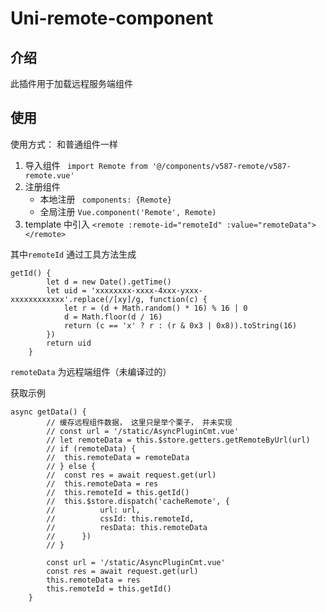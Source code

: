 # Uni-remote-component

## 介绍
此插件用于加载远程服务端组件


## 使用
使用方式： 和普通组件一样

1. 导入组件  ` 	import Remote from '@/components/v587-remote/v587-remote.vue' `
2. 注册组件
	+ 本地注册  ` components: {Remote}`
	+ 全局注册  `Vue.component('Remote', Remote)` 
3. template 中引入 `<remote :remote-id="remoteId" :value="remoteData"></remote>`

其中`remoteId` 通过工具方法生成

```
getId() {
		let d = new Date().getTime()
		let uid = 'xxxxxxxx-xxxx-4xxx-yxxx-xxxxxxxxxxxx'.replace(/[xy]/g, function(c) {
			let r = (d + Math.random() * 16) % 16 | 0
			d = Math.floor(d / 16)
			return (c == 'x' ? r : (r & 0x3 | 0x8)).toString(16)
		})
		return uid
	}
```

`remoteData` 为远程端组件（未编译过的）

获取示例

```
async getData() {
		// 缓存远程组件数据， 这里只是举个栗子， 并未实现
		// const url = '/static/AsyncPluginCmt.vue'
		// let remoteData = this.$store.getters.getRemoteByUrl(url)
		// if (remoteData) {
		// 	this.remoteData = remoteData
		// } else {
		// 	const res = await request.get(url)
		// 	this.remoteData = res
		// 	this.remoteId = this.getId()
		// 	this.$store.dispatch('cacheRemote', {
		// 			url: url,
		// 			cssId: this.remoteId,
		// 			resData: this.remoteData
		// 		})
		// }

		const url = '/static/AsyncPluginCmt.vue'
		const res = await request.get(url)
		this.remoteData = res
		this.remoteId = this.getId()
	}

```